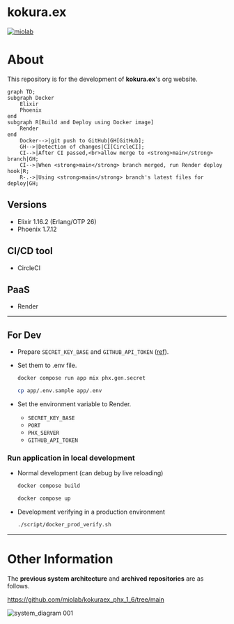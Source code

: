 # kokura.ex

[![miolab](https://circleci.com/gh/miolab/kokuraex.svg?style=svg)](https://github.com/miolab/kokuraex)

# About

This repository is for the development of **kokura.ex**'s org website.

```mermaid
graph TD;
subgraph Docker
    Elixir
    Phoenix
end
subgraph R[Build and Deploy using Docker image]
    Render
end
    Docker-->|git push to GitHub|GH[GitHub];
    GH-->|Detection of changes|CI[CircleCI];
    CI-->|After CI passed,<br>allow merge to <strong>main</strong> branch|GH;
    CI-->|When <strong>main</strong> branch merged, run Render deploy hook|R;
    R-.->|Using <strong>main</strong> branch's latest files for deploy|GH;
```

## Versions

- Elixir 1.16.2 (Erlang/OTP 26)
- Phoenix 1.7.12

## CI/CD tool

- CircleCI

## PaaS

- Render

---

## For Dev

- Prepare `SECRET_KEY_BASE` and `GITHUB_API_TOKEN` ([ref](https://github.com/settings/tokens)).
- Set them to .env file.

  ```sh
  docker compose run app mix phx.gen.secret
  ```

  ```sh
  cp app/.env.sample app/.env
  ```

- Set the environment variable to Render.
  - `SECRET_KEY_BASE`
  - `PORT`
  - `PHX_SERVER`
  - `GITHUB_API_TOKEN`

### Run application in local development

- Normal development (can debug by live reloading)

  ```sh
  docker compose build
  ```

  ```sh
  docker compose up
  ```

- Development verifying in a production environment

  ```sh
  ./script/docker_prod_verify.sh
  ```

---

# Other Information

The **previous system architecture** and **archived repositories** are as follows.

https://github.com/miolab/kokuraex_phx_1_6/tree/main

![system_diagram 001](https://user-images.githubusercontent.com/33124627/136857102-179c26ed-7e01-449a-98c9-07e433f7ab87.jpeg)

